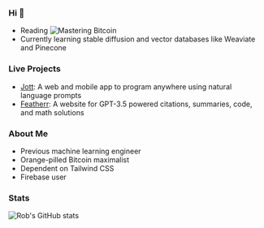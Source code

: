 ### Hi 👋

- Reading ![Mastering Bitcoin](https://github.com/bitcoinbook/bitcoinbook) 
- Currently learning stable diffusion and vector databases like Weaviate and Pinecone

### Live Projects
- [Jott](https://jottcode.com): A web and mobile app to program anywhere using natural language prompts 
- [Featherr](https://featherr.io): A website for GPT-3.5 powered citations, summaries, code, and math solutions

### About Me
- Previous machine learning engineer
- Orange-pilled Bitcoin maximalist
- Dependent on Tailwind CSS
- Firebase user

### Stats
![Rob's GitHub stats](https://github-readme-stats.vercel.app/api?username=xorizon&show_icons=true&theme=radical)

